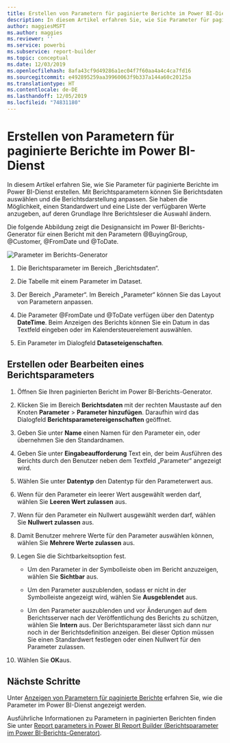 ```yaml
---
title: Erstellen von Parametern für paginierte Berichte im Power BI-Dienst
description: In diesem Artikel erfahren Sie, wie Sie Parameter für paginierte Berichte im Power BI-Dienst erstellen.
author: maggiesMSFT
ms.author: maggies
ms.reviewer: ''
ms.service: powerbi
ms.subservice: report-builder
ms.topic: conceptual
ms.date: 12/03/2019
ms.openlocfilehash: 8afa43cf9d49286a1ec04f7f60aa4a4c4ca7fd16
ms.sourcegitcommit: e492895259aa39960063f9b337a144a60c20125a
ms.translationtype: HT
ms.contentlocale: de-DE
ms.lasthandoff: 12/05/2019
ms.locfileid: "74831180"
---
```

# <a name="create-parameters-for-paginated-reports-in-the-power-bi-service"></a>Erstellen von Parametern für paginierte Berichte im Power BI-Dienst

In diesem Artikel erfahren Sie, wie Sie Parameter für paginierte Berichte im Power BI-Dienst erstellen.  Mit Berichtsparametern können Sie Berichtsdaten auswählen und die Berichtsdarstellung anpassen. Sie haben die Möglichkeit, einen Standardwert und eine Liste der verfügbaren Werte anzugeben, auf deren Grundlage Ihre Berichtsleser die Auswahl ändern.  

Die folgende Abbildung zeigt die Designansicht im Power BI-Berichts-Generator für einen Bericht mit den Parametern @BuyingGroup, @Customer, @FromDate und @ToDate. 
  
![Parameter im Berichts-Generator](media/paginated-reports-parameters/power-bi-paginated-parameters-report-builder.png)
  
1.  Die Berichtsparameter im Bereich „Berichtsdaten“.  
  
2.  Die Tabelle mit einem Parameter im Dataset.  
  
3.  Der Bereich „Parameter“. Im Bereich „Parameter“ können Sie das Layout von Parametern anpassen. 
  
4.  Die Parameter @FromDate und @ToDate verfügen über den Datentyp **DateTime**. Beim Anzeigen des Berichts können Sie ein Datum in das Textfeld eingeben oder im Kalendersteuerelement auswählen. 

5.  Ein Parameter im Dialogfeld **Dataseteigenschaften**.  

  
## <a name="create-or-edit-a-report-parameter"></a>Erstellen oder Bearbeiten eines Berichtsparameters  
  
1.  Öffnen Sie Ihren paginierten Bericht im Power BI-Berichts-Generator.

1. Klicken Sie im Bereich **Berichtsdaten** mit der rechten Maustaste auf den Knoten **Parameter** > **Parameter hinzufügen**. Daraufhin wird das Dialogfeld **Berichtsparametereigenschaften** geöffnet.  
  
2.  Geben Sie unter **Name** einen Namen für den Parameter ein, oder übernehmen Sie den Standardnamen.  
  
3.  Geben Sie unter **Eingabeaufforderung** Text ein, der beim Ausführen des Berichts durch den Benutzer neben dem Textfeld „Parameter“ angezeigt wird.  
  
4.  Wählen Sie unter **Datentyp** den Datentyp für den Parameterwert aus.  
  
5.  Wenn für den Parameter ein leerer Wert ausgewählt werden darf, wählen Sie **Leeren Wert zulassen** aus.  
  
6.  Wenn für den Parameter ein Nullwert ausgewählt werden darf, wählen Sie **Nullwert zulassen** aus.  
  
7.  Damit Benutzer mehrere Werte für den Parameter auswählen können, wählen Sie **Mehrere Werte zulassen** aus.  
  
8.  Legen Sie die Sichtbarkeitsoption fest.  
  
    -   Um den Parameter in der Symbolleiste oben im Bericht anzuzeigen, wählen Sie **Sichtbar** aus.  
  
    -   Um den Parameter auszublenden, sodass er nicht in der Symbolleiste angezeigt wird, wählen Sie **Ausgeblendet** aus.  
  
    -   Um den Parameter auszublenden und vor Änderungen auf dem Berichtsserver nach der Veröffentlichung des Berichts zu schützen, wählen Sie **Intern** aus. Der Berichtsparameter lässt sich dann nur noch in der Berichtsdefinition anzeigen. Bei dieser Option müssen Sie einen Standardwert festlegen oder einen Nullwert für den Parameter zulassen.  
  
9. Wählen Sie **OK**aus. 
  
## <a name="next-steps"></a>Nächste Schritte

Unter [Anzeigen von Parametern für paginierte Berichte](consumer/paginated-reports-view-parameters.md) erfahren Sie, wie die Parameter im Power BI-Dienst angezeigt werden.

Ausführliche Informationen zu Parametern in paginierten Berichten finden Sie unter [Report parameters in Power BI Report Builder (Berichtsparameter im Power BI-Berichts-Generator)](report-builder-parameters.md).
